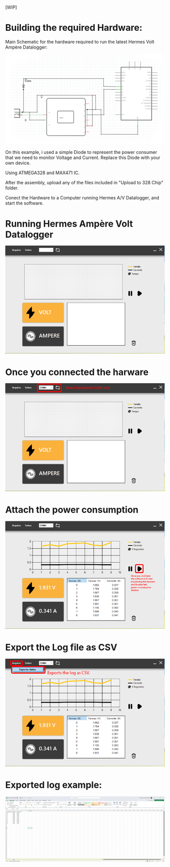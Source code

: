 [WIP]
# Building the required Hardware:

Main Schematic for the hardware required to run the latest Hermes Volt Ampère Datalogger:


![Schematic](Screenshots/hardware.jpg)

On this example, i used a simple Diode to represent the power consumer that we need to monitor Voltage and Current.
Replace this Diode with your own device.
 

Using ATMEGA328 and MAX471 IC.

After the assembly, upload any of the files included in "Upload to 328 Chip" folder.

Conect the Hardware to a Computer running Hermes A/V Datalogger, and start the software.


# Running Hermes Ampère Volt Datalogger
![Wx64Software](Screenshots/main.jpg)

# Once you connected the harware
![Wx64Software](Screenshots/step1.jpg)

# Attach the power consumption
![Wx64Software](Screenshots/step2.jpg)

# Export the Log file as CSV
![Wx64Software](Screenshots/step3.jpg)

# Exported log example:
![Wx64Software](Screenshots/csvlogex.jpg)